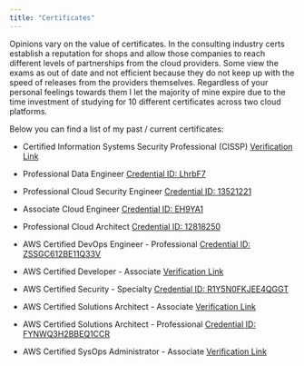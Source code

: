 ```yaml
---
title: "Certificates"
---
```


Opinions vary on the value of certificates. In the consulting industry certs establish a reputation for shops and allow those companies to reach different levels of partnerships from the cloud providers. Some view the exams as out of date and not efficient because they do not keep up with the speed of releases from the providers themselves. Regardless of your personal feelings towards them I let the majority of mine expire due to the time investment of studying for 10 different certificates across two cloud platforms.

Below you can find a list of my past / current certificates:

- Certified Information Systems Security Professional (CISSP) [Verification Link](https://www.credly.com/badges/5b6b7512-765e-44eb-ba90-35ee891da556)

- Professional Data Engineer [Credential ID: LhrbF7](https://www.credential.net/76a2b252-7538-4dd6-a98a-dd9179cf781c?key=bcecd089a023fc82ca23c5663e34e898b80ca5815efdc81615b5828ebb08a1b7#gs.dwn9z0)

- Professional Cloud Security Engineer [Credential ID: 13521221](https://www.credential.net/4d415d43-afb9-4e2c-b116-4c5acceea044)

- Associate Cloud Engineer [Credential ID: EH9YA1](https://www.credential.net/2c94a4ff-551f-4835-8fbd-81a32dab69a0)

- Professional Cloud Architect [Credential ID: 12818250](https://www.credential.net/c0900ff2-9a2c-43ac-b703-73e82a2bf550)

- AWS Certified DevOps Engineer - Professional [Credential ID: ZSSGC612BE11Q33V](https://www.credly.com/badges/03361919-dfd7-45b4-8609-e4c81bb789a0/public_url)

- AWS Certified Developer - Associate [Verification Link](https://www.credly.com/badges/8e04df6b-6321-47bf-865c-ddc280837d59/public_url)

- AWS Certified Security - Specialty [Credential ID: R1Y5N0FKJEE4QGGT](https://www.credly.com/badges/cb1d4d5f-70c5-43c1-b3dc-a72b624ac30a/public_url)

- AWS Certified Solutions Architect - Associate [Verification Link](https://www.credly.com/badges/86b84024-eab9-4133-babe-cd52468483f0/public_url)

- AWS Certified Solutions Architect - Professional [Credential ID: FYNWQ3H2BBEQ1CCR](https://www.credly.com/badges/9dc0f2b9-6063-476a-be59-a083d5442013/public_url)

- AWS Certified SysOps Administrator - Associate [Verification Link](https://www.credly.com/badges/e93b6405-2e6c-40a2-8f54-10491ef54153/public_url)
